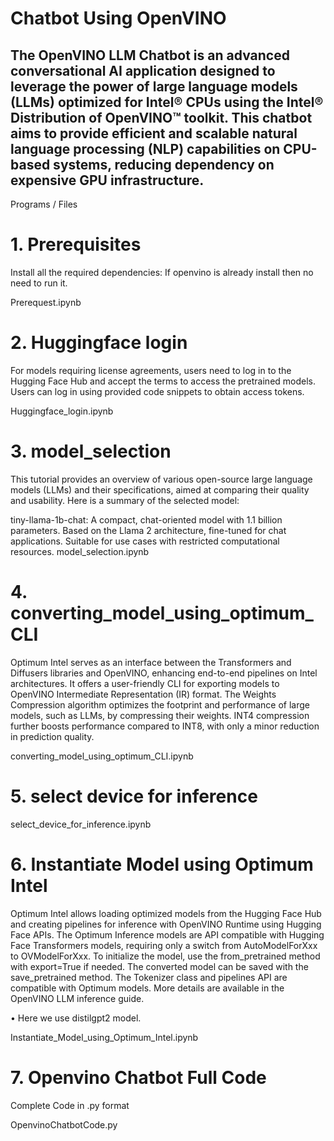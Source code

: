 # Chatbot Using OpenVINO
<h2>The OpenVINO LLM Chatbot is an advanced conversational AI application designed to leverage the power of large language models (LLMs) optimized for Intel® CPUs using the Intel® Distribution of OpenVINO™ toolkit. This chatbot aims to provide efficient and scalable natural language processing (NLP) capabilities on CPU-based systems, reducing dependency on expensive GPU infrastructure.</h2>

Programs / Files
# 1. Prerequisites
Install all the required dependencies: If openvino is already install then no need to run it.

  Prerequest.ipynb
# 2. Huggingface login
For models requiring license agreements, users need to log in to the Hugging Face Hub and accept the terms to access the pretrained models. Users can log in using provided code snippets to obtain access tokens.

  Huggingface_login.ipynb
# 3. model_selection
This tutorial provides an overview of various open-source large language models (LLMs) and their specifications, aimed at comparing their quality and usability. Here is a summary of the selected model:

tiny-llama-1b-chat:
A compact, chat-oriented model with 1.1 billion parameters.
Based on the Llama 2 architecture, fine-tuned for chat applications.
Suitable for use cases with restricted computational resources.
  model_selection.ipynb
# 4. converting_model_using_optimum_CLI
Optimum Intel serves as an interface between the Transformers and Diffusers libraries and OpenVINO, enhancing end-to-end pipelines on Intel architectures. It offers a user-friendly CLI for exporting models to OpenVINO Intermediate Representation (IR) format. The Weights Compression algorithm optimizes the footprint and performance of large models, such as LLMs, by compressing their weights. INT4 compression further boosts performance compared to INT8, with only a minor reduction in prediction quality.

  converting_model_using_optimum_CLI.ipynb
# 5. select device for inference
  select_device_for_inference.ipynb
# 6. Instantiate Model using Optimum Intel
Optimum Intel allows loading optimized models from the Hugging Face Hub and creating pipelines for inference with OpenVINO Runtime using Hugging Face APIs. The Optimum Inference models are API compatible with Hugging Face Transformers models, requiring only a switch from AutoModelForXxx to OVModelForXxx. To initialize the model, use the from_pretrained method with export=True if needed. The converted model can be saved with the save_pretrained method. The Tokenizer class and pipelines API are compatible with Optimum models. More details are available in the OpenVINO LLM inference guide.

• Here we use distilgpt2 model.

  Instantiate_Model_using_Optimum_Intel.ipynb
# 7. Openvino Chatbot Full Code
Complete Code in .py format

  OpenvinoChatbotCode.py

